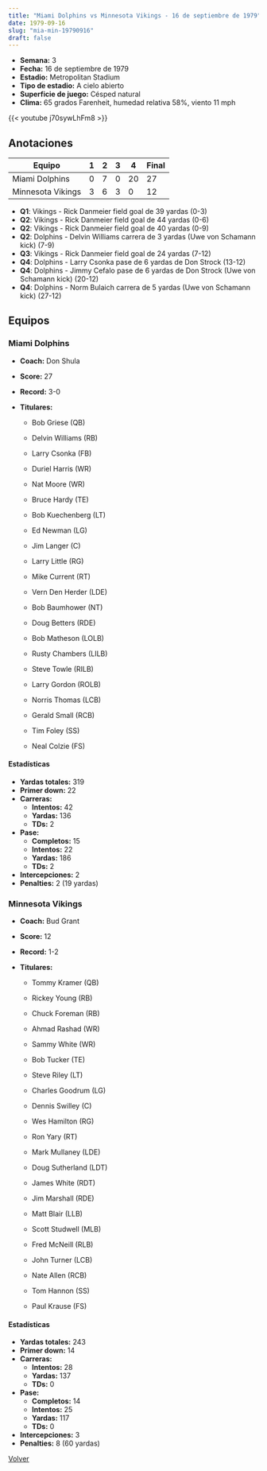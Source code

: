 ```yaml
---
title: "Miami Dolphins vs Minnesota Vikings - 16 de septiembre de 1979"
date: 1979-09-16
slug: "mia-min-19790916"
draft: false
---
```


- **Semana:** 3
- **Fecha:** 16 de septiembre de 1979
- **Estadio:** Metropolitan Stadium
- **Tipo de estadio:** A cielo abierto
- **Superficie de juego:** Césped natural
- **Clima:** 65 grados Farenheit, humedad relativa 58%, viento 11 mph


{{< youtube j70sywLhFm8 >}}


## Anotaciones
| Equipo | 1 | 2 | 3 | 4 | Final |
|--------|---|---|---|---|-------|
| Miami Dolphins  | 0 | 7 | 0 | 20  | 27 |
| Minnesota Vikings  | 3 | 6 | 3 | 0  | 12 |
- **Q1**: Vikings - Rick Danmeier field goal de 39 yardas (0-3)
- **Q2**: Vikings - Rick Danmeier field goal de 44 yardas (0-6)
- **Q2**: Vikings - Rick Danmeier field goal de 40 yardas (0-9)
- **Q2**: Dolphins - Delvin Williams carrera de 3 yardas (Uwe von Schamann kick) (7-9)
- **Q3**: Vikings - Rick Danmeier field goal de 24 yardas (7-12)
- **Q4**: Dolphins - Larry Csonka pase de 6 yardas de Don Strock (13-12)
- **Q4**: Dolphins - Jimmy Cefalo pase de 6 yardas de Don Strock (Uwe von Schamann kick) (20-12)
- **Q4**: Dolphins - Norm Bulaich carrera de 5 yardas (Uwe von Schamann kick) (27-12)


## Equipos


### Miami Dolphins
* **Coach:** Don Shula
* **Score:** 27
* **Record:** 3-0
* **Titulares:** 

  * Bob Griese (QB) 

  * Delvin Williams (RB) 

  * Larry Csonka (FB) 

  * Duriel Harris (WR) 

  * Nat Moore (WR) 

  * Bruce Hardy (TE) 

  * Bob Kuechenberg (LT) 

  * Ed Newman (LG) 

  * Jim Langer (C) 

  * Larry Little (RG) 

  * Mike Current (RT) 

  * Vern Den Herder (LDE) 

  * Bob Baumhower (NT) 

  * Doug Betters (RDE) 

  * Bob Matheson (LOLB) 

  * Rusty Chambers (LILB) 

  * Steve Towle (RILB) 

  * Larry Gordon (ROLB) 

  * Norris Thomas (LCB) 

  * Gerald Small (RCB) 

  * Tim Foley (SS) 

  * Neal Colzie (FS) 

#### Estadísticas
* **Yardas totales:** 319
* **Primer down:** 22
* **Carreras:**
  * **Intentos:** 42
  * **Yardas:** 136
  * **TDs:** 2
* **Pase:**
  * **Completos:** 15
  * **Intentos:** 22
  * **Yardas:** 186
  * **TDs:** 2
* **Intercepciones:** 2
* **Penalties:** 2 (19 yardas)

### Minnesota Vikings
* **Coach:** Bud Grant
* **Score:** 12
* **Record:** 1-2
* **Titulares:** 

  * Tommy Kramer (QB) 

  * Rickey Young (RB) 

  * Chuck Foreman (RB) 

  * Ahmad Rashad (WR) 

  * Sammy White (WR) 

  * Bob Tucker (TE) 

  * Steve Riley (LT) 

  * Charles Goodrum (LG) 

  * Dennis Swilley (C) 

  * Wes Hamilton (RG) 

  * Ron Yary (RT) 

  * Mark Mullaney (LDE) 

  * Doug Sutherland (LDT) 

  * James White (RDT) 

  * Jim Marshall (RDE) 

  * Matt Blair (LLB) 

  * Scott Studwell (MLB) 

  * Fred McNeill (RLB) 

  * John Turner (LCB) 

  * Nate Allen (RCB) 

  * Tom Hannon (SS) 

  * Paul Krause (FS) 

#### Estadísticas
* **Yardas totales:** 243
* **Primer down:** 14
* **Carreras:**
  * **Intentos:** 28
  * **Yardas:** 137
  * **TDs:** 0
* **Pase:**
  * **Completos:** 14
  * **Intentos:** 25
  * **Yardas:** 117
  * **TDs:** 0
* **Intercepciones:** 3
* **Penalties:** 8 (60 yardas)


[Volver](/historia/1979)
